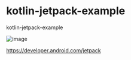 # kotlin-jetpack-example
kotlin-jetpack-example

![image](https://user-images.githubusercontent.com/14201479/156367176-06090d29-f5d0-4348-b86f-b5a9debe0748.png)

https://developer.android.com/jetpack
